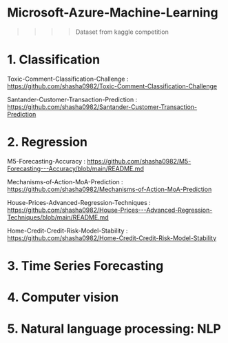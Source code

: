 # Microsoft-Azure-Machine-Learning


>>>> Dataset from kaggle competition 


# 1. Classification

Toxic-Comment-Classification-Challenge : https://github.com/shasha0982/Toxic-Comment-Classification-Challenge

Santander-Customer-Transaction-Prediction : https://github.com/shasha0982/Santander-Customer-Transaction-Prediction



# 2. Regression


M5-Forecasting-Accuracy : https://github.com/shasha0982/M5-Forecasting---Accuracy/blob/main/README.md

Mechanisms-of-Action-MoA-Prediction : https://github.com/shasha0982/Mechanisms-of-Action-MoA-Prediction

House-Prices-Advanced-Regression-Techniques : https://github.com/shasha0982/House-Prices---Advanced-Regression-Techniques/blob/main/README.md

Home-Credit-Credit-Risk-Model-Stability : https://github.com/shasha0982/Home-Credit-Credit-Risk-Model-Stability



# 3. Time Series Forecasting



# 4. Computer vision



# 5. Natural language processing: NLP
